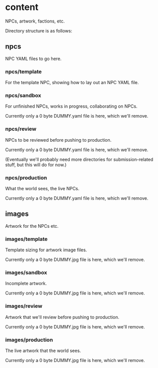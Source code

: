 # content
NPCs, artwork, factions, etc.

Directory structure is as follows:

## npcs
NPC YAML files to go here.

### npcs/template
For the template NPC, showing how to lay out an NPC YAML file.

### npcs/sandbox
For unfinished NPCs, works in progress, collaborating on NPCs.

Currently only a 0 byte DUMMY.yaml file is here, which we'll remove.

### npcs/review
NPCs to be reviewed before pushing to production.

Currently only a 0 byte DUMMY.yaml file is here, which we'll remove.

(Eventually we'll probably need more directories for submission-related stuff, but this will do for now.)

### npcs/production
What the world sees, the live NPCs.

Currently only a 0 byte DUMMY.yaml file is here, which we'll remove.

## images
Artwork for the NPCs etc.

### images/template
Template sizing for artwork image files.

Currently only a 0 byte DUMMY.jpg file is here, which we'll remove.

### images/sandbox
Incomplete artwork.

Currently only a 0 byte DUMMY.jpg file is here, which we'll remove.

### images/review
Artwork that we'll review before pushing to production.

Currently only a 0 byte DUMMY.jpg file is here, which we'll remove.

### images/production
The live artwork that the world sees.

Currently only a 0 byte DUMMY.jpg file is here, which we'll remove.
